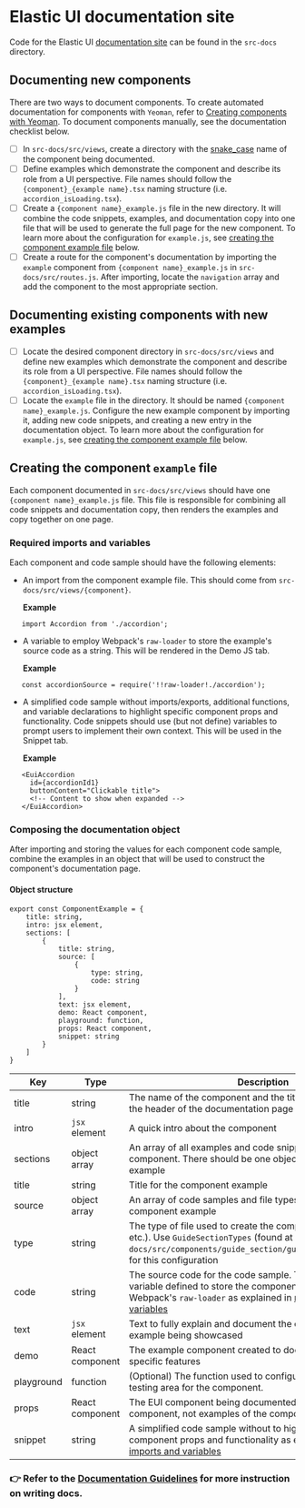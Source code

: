 # Elastic UI documentation site

Code for the Elastic UI [documentation site](https://elastic.github.io/eui/#/) can be found in the `src-docs` directory.

## Documenting new components

There are two ways to document components. To create automated documentation for components with `Yeoman`, refer to [Creating components with Yeoman](./creating-components-yeoman.md#documenting-the-component-with-examples). To document components manually, see the documentation checklist below.

- [ ] In `src-docs/src/views`, create a directory with the [snake_case](https://en.wikipedia.org/wiki/Snake_case) name of the component being documented.
- [ ] Define examples which demonstrate the component and describe its role from a UI perspective. File names should follow the `{component}_{example name}.tsx` naming structure (i.e. `accordion_isLoading.tsx`).
- [ ] Create a `{component name}_example.js` file in the new directory. It will combine the code snippets, examples, and documentation copy into one file that will be used to generate the full page for the new component. To learn more about the configuration for `example.js`, see [creating the component example file](#creating-the-component-example-file) below.
- [ ] Create a route for the component's documentation by importing the `example` component from `{component name}_example.js` in `src-docs/src/routes.js`. After importing, locate the `navigation` array and add the component to the most appropriate section.
 
## Documenting existing components with new examples

- [ ] Locate the desired component directory in `src-docs/src/views` and define new examples which demonstrate the component and describe its role from a UI perspective. File names should follow the `{component}_{example name}.tsx` naming structure (i.e. `accordion_isLoading.tsx`).
- [ ] Locate the `example` file in the directory. It should be named `{component name}_example.js`. Configure the new example component by importing it, adding new code snippets, and creating a new entry in the documentation object. To learn more about the configuration for `example.js`, see [creating the component example file](#creating-the-component-example-file) below.

## Creating the component `example` file

Each component documented in `src-docs/src/views` should have one `{component name}_example.js` file. This file is responsible for combining all code snippets and documentation copy, then renders the examples and copy together on one page. 

### Required imports and variables

Each component and code sample should have the following elements:
- An import from the component example file. This should come from `src-docs/src/views/{component}`.

   **Example**
```
   import Accordion from './accordion'; 
```

- A variable to employ Webpack's `raw-loader` to store the example's source code as a string. This will be rendered in the Demo JS tab.

   **Example**
```
   const accordionSource = require('!!raw-loader!./accordion');
```

- A simplified code sample without imports/exports, additional functions, and variable declarations to highlight specific component props and functionality. Code snippets should use (but not define) variables to prompt users to implement their own context. This will be used in the Snippet tab.

   **Example**
```
   <EuiAccordion
     id={accordionId1}
     buttonContent="Clickable title">
     <!-- Content to show when expanded -->
   </EuiAccordion>
```

### Composing the documentation object

After importing and storing the values for each component code sample, combine the examples in an object that will be used to construct the component's documentation page.

#### Object structure

```
export const ComponentExample = {
    title: string,
    intro: jsx element,
    sections: [
        {
            title: string,
            source: [
                {
                    type: string,
                    code: string
                }
            ],
            text: jsx element,
            demo: React component,
            playground: function,
            props: React component,
            snippet: string
        }
    ]
}
```

| Key | Type | Description |
| --- | ---- | ----------- |
| title | string | The name of the component and the title that will be used as the header of the documentation page
| intro | `jsx` element | A quick intro about the component
| sections | object array | An array of all examples and code snippets relevant to this component. There should be one object per component example
| title | string | Title for the component example
| source | object array | An array of code samples and file types that belong to a component example
| type | string | The type of file used to create the component (i.e. `js`, `tsx`, etc.). Use `GuideSectionTypes` (found at `src-docs/src/components/guide_section/guide_section_types.tsx`) for this configuration
| code | string | The source code for the code sample. This will likely be the variable defined to store the component's source code via Webpack's `raw-loader` as explained in [required imports and variables](#required-imports-and-variables)
| text | `jsx` element | Text to fully explain and document the component and example being showcased
| demo | React component | The example component created to document and showcase specific features
| playground | function | (Optional) The function used to configure the playground testing area for the component.
| props | React component | The EUI component being documented (the original component, not examples of the component)
| snippet | string | A simplified code sample without to highlight specific component props and functionality as explained in [required imports and variables](#required-imports-and-variables)

### 👉 Refer to the [Documentation Guidelines](documentation-guidelines.md) for more instruction on writing docs.